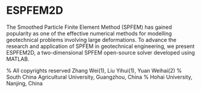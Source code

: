 # ESPFEM2D
The Smoothed Particle Finite Element Method (SPFEM) has gained popularity as one of the effective numerical methods for modelling geotechnical problems involving large deformations. To advance the research and application of SPFEM in geotechnical engineering, we present ESPFEM2D, a two-dimensional SPFEM open-source solver developed using MATLAB.

% All copyrights reserved Zhang Wei(1), Liu Yihui(1), Yuan Weihai(2)
% South China Agricultural University, Guangzhou, China
% Hohai University, Nanjing, China
